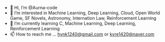 - 👋 Hi, I’m @Aurna-code
- 👀 I’m interested in Machine Learning, Deep Learning, Cloud, Open World Game, SF Novels, Astronomy, Internation Law, Reinforcement Learning
- 🌱 I’m currently learning C, Machine Learning, Deep Learning, Reinforcement Learning
- 📫 How to reach me ... hynk1240@gmail.com or kyre1420@naver.com

<!---
Aurna-code/Aurna-code is a ✨ special ✨ repository because its `README.md` (this file) appears on your my github profile.
--->
